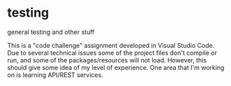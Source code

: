 # testing
general testing and other stuff

This is a "code challenge" assignment developed in Visual Studio Code.
Due to several technical issues some of the project files don't compile or run, and some of the packages/resources will not load.
However, this should give some idea of my level of experience. One area that I'm working on is learning API/REST services.
